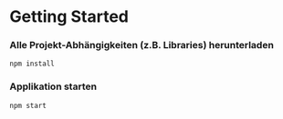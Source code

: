 
# Getting Started

### Alle Projekt-Abhängigkeiten (z.B. Libraries) herunterladen
`npm install` 

### Applikation starten
`npm start`